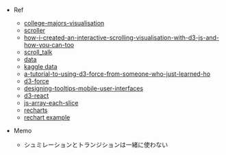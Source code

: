 - Ref

  - [college-majors-visualisation](https://github.com/cuthchow/college-majors-visualisation)
  - [scroller](https://vallandingham.me/scroller.html)
  - [how-i-created-an-interactive-scrolling-visualisation-with-d3-js-and-how-you-can-too](https://towardsdatascience.com/how-i-created-an-interactive-scrolling-visualisation-with-d3-js-and-how-you-can-too-e116372e2c73)
  - [scroll_talk](https://vallandingham.me/scroll_talk/examples/)
  - [data](https://github.com/cuthchow/college-majors-visualisation/tree/master/data)
  - [kaggle data](https://www.kaggle.com/fivethirtyeight/fivethirtyeight-college-majors-dataset)
  - [a-tutorial-to-using-d3-force-from-someone-who-just-learned-ho](https://observablehq.com/@ben-tanen/a-tutorial-to-using-d3-force-from-someone-who-just-learned-ho)
  - [d3-force](https://github.com/d3/d3-force)
  - [designing-tooltips-mobile-user-interfaces](https://www.smashingmagazine.com/2021/02/designing-tooltips-mobile-user-interfaces/)
  - [d3-react](https://gist.github.com/jeff3dx/49bb84d346b2b951f267f60b7dfc3a04)
  - [js-array-each-slice](https://github.com/pasvistelik/js-array-each-slice)
  - [recharts](https://github.com/recharts/recharts)
  - [rechart example](https://recharts.org/en-US/)

- Memo
  - シュミレーションとトランジションは一緒に使わない
